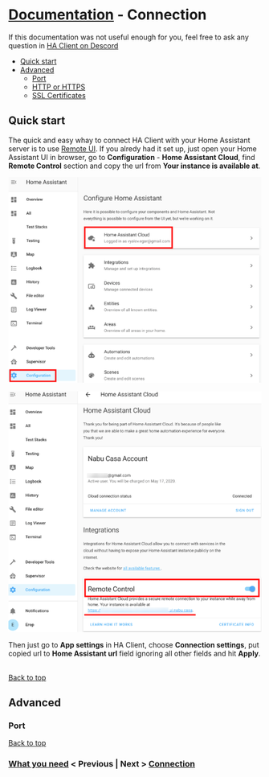 # [Documentation](/help) - Connection
If this documentation was not useful enough for you, feel free to ask any question in [HA Client on Descord](https://discord.gg/nd6FZQ)

- [Quick start](#quick-start)
- [Advanced](#advanced)
  - [Port](#port)
  - [HTTP or HTTPS](#http-or-https)
  - [SSL Certificates](#ssl-certificates)

## Quick start
The quick and easy whay to connect HA Client with your Home Assistant server is to use [Remote UI](https://www.nabucasa.com/config/remote/). If you alredy had it set up, just open your Home Assistant UI in browser, go to **Configuration** - **Home Assistant Cloud**, find **Remote Control** section and copy the url from **Your instance is available at**.

![image](/help/images/connection001.png)

![image](/help/images/connection002.png)

Then just go to **App settings** in HA Client, choose **Connection settings**, put copied url to **Home Assistant url** field ignoring all other fields and hit **Apply**.
![]()

[Back to top](#documentation---connection)

## Advanced
### Port


[Back to top](#documentation---connection)



### [What you need](/help/what_you_need) < Previous | Next > [Connection](/help/connection)
